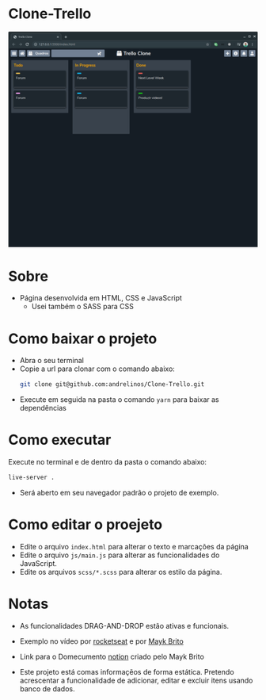 # Clone-Trello

<img src="./clonetrello.png" />

# Sobre
- Página desenvolvida em HTML, CSS e JavaScript
  - Usei também o SASS para CSS

# Como baixar o projeto
- Abra o seu terminal
- Copie a url para clonar com o comando abaixo:
  ```bash
  git clone git@github.com:andrelinos/Clone-Trello.git
  ```
- Execute em seguida na pasta o comando `yarn` para baixar as dependências

# Como executar
Execute no terminal e de dentro da pasta o comando abaixo:
```bash
live-server .
```
- Será aberto em seu navegador padrão o projeto de exemplo.

# Como editar o proejeto
- Edite o arquivo `index.html` para alterar o texto e marcações da página
- Edite o arquivo `js/main.js` para alterar as funcionalidades do JavaScript.
- Edite os arquivos `scss/*.scss` para alterar os estilo da página.

# Notas
- As funcionalidades DRAG-AND-DROP estão ativas e funcionais.

- Exemplo no vídeo por [rocketseat](https://www.youtube.com/watch?v=6wn8hpUcEcM) e por [Mayk Brito](https://github.com/maykbrito/)

- Link para o Domecumento [notion](https://www.notion.so/maykbrito/Drag-and-Drop-API-56b653f51c374cf0954809994c244437) criado pelo Mayk Brito

- Este projeto está comas informaçẽos de forma estática. Pretendo acrescentar a funcionalidade de adicionar, editar e excluir itens usando banco de dados.
